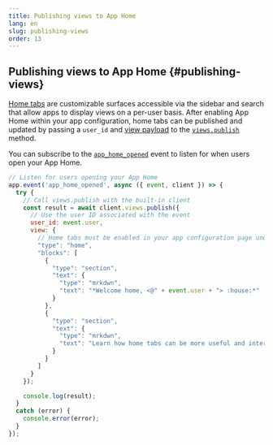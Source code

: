 ```yaml
---
title: Publishing views to App Home
lang: en
slug: publishing-views
order: 13
---
```


## Publishing views to App Home {#publishing-views}

<a href="https://api.slack.com/surfaces/tabs/using">Home tabs</a> are customizable surfaces accessible via the sidebar and search that allow apps to display views on a per-user basis. After enabling App Home within your app configuration, home tabs can be published and updated by passing a `user_id` and <a href="https://api.slack.com/reference/block-kit/views">view payload</a> to the <a href="https://api.slack.com/methods/views.publish">`views.publish`</a> method.

You can subscribe to the <a href="https://api.slack.com/events/app_home_opened">`app_home_opened`</a> event to listen for when users open your App Home.

```javascript
// Listen for users opening your App Home
app.event('app_home_opened', async ({ event, client }) => {
  try {
    // Call views.publish with the built-in client
    const result = await client.views.publish({
      // Use the user ID associated with the event
      user_id: event.user,
      view: {
        // Home tabs must be enabled in your app configuration page under "App Home"
        "type": "home",
        "blocks": [
          {
            "type": "section",
            "text": {
              "type": "mrkdwn",
              "text": "*Welcome home, <@" + event.user + "> :house:*"
            }
          },
          {
            "type": "section",
            "text": {
              "type": "mrkdwn",
              "text": "Learn how home tabs can be more useful and interactive <https://api.slack.com/surfaces/tabs/using|*in the documentation*>."
            }
          }
        ]
      }
    });

    console.log(result);
  }
  catch (error) {
    console.error(error);
  }
});
```